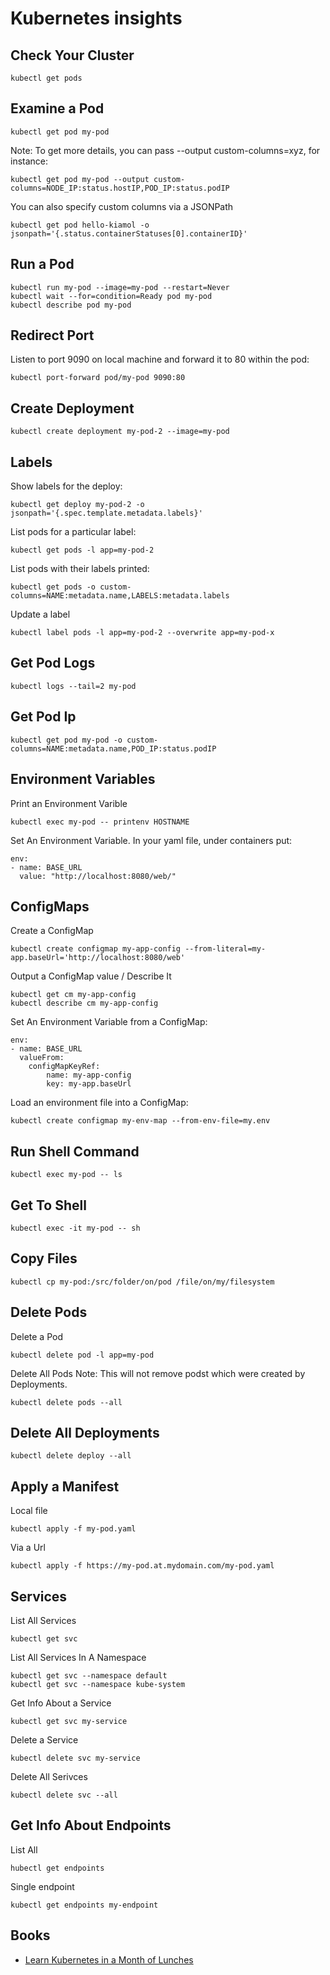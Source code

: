 Kubernetes insights
===================

Check Your Cluster
-----------------

```kubectl get pods```

Examine a Pod
-------------

```kubectl get pod my-pod```

Note: To get more details, you can pass --output custom-columns=xyz, for instance:

```
kubectl get pod my-pod --output custom-columns=NODE_IP:status.hostIP,POD_IP:status.podIP
```

You can also specify custom columns via a JSONPath

```
kubectl get pod hello-kiamol -o jsonpath='{.status.containerStatuses[0].containerID}'
```

Run a Pod
---------

```
kubectl run my-pod --image=my-pod --restart=Never
kubectl wait --for=condition=Ready pod my-pod
kubectl describe pod my-pod

```

Redirect Port
-------------

Listen to port 9090 on local machine and forward it to 80 within the pod:

```
kubectl port-forward pod/my-pod 9090:80
```

Create Deployment
-----------------

```
kubectl create deployment my-pod-2 --image=my-pod
```

Labels
------

Show labels for the deploy:

```
kubectl get deploy my-pod-2 -o jsonpath='{.spec.template.metadata.labels}'
```

List pods for a particular label:

```
kubectl get pods -l app=my-pod-2
```

List pods with their labels printed:

```
kubectl get pods -o custom-columns=NAME:metadata.name,LABELS:metadata.labels
```

Update a label

```
kubectl label pods -l app=my-pod-2 --overwrite app=my-pod-x
```

Get Pod Logs
------------

```
kubectl logs --tail=2 my-pod
```

Get Pod Ip
----------

```
kubectl get pod my-pod -o custom-columns=NAME:metadata.name,POD_IP:status.podIP
```

Environment Variables
---------------------

Print an Environment Varible

```
kubectl exec my-pod -- printenv HOSTNAME
```

Set An Environment Variable. In your yaml file, under containers put:
```
env:
- name: BASE_URL
  value: "http://localhost:8080/web/"
```

ConfigMaps
----------

Create a ConfigMap
```
kubectl create configmap my-app-config --from-literal=my-app.baseUrl='http://localhost:8080/web'
```

Output a ConfigMap value / Describe It
```
kubectl get cm my-app-config
kubectl describe cm my-app-config
```


Set An Environment Variable from a ConfigMap:
```
env:
- name: BASE_URL
  valueFrom:
    configMapKeyRef:
        name: my-app-config
        key: my-app.baseUrl
```

Load an environment file into a ConfigMap:

```
kubectl create configmap my-env-map --from-env-file=my.env
```


Run Shell Command
-----------------

```
kubectl exec my-pod -- ls
```

Get To Shell
------------

```
kubectl exec -it my-pod -- sh
```

Copy Files
----------

```
kubectl cp my-pod:/src/folder/on/pod /file/on/my/filesystem
```

Delete Pods
---------------

Delete a Pod

```
kubectl delete pod -l app=my-pod
```

Delete All Pods
Note: This will not remove podst which were created by Deployments.

```
kubectl delete pods --all
```

Delete All Deployments
----------------------

```
kubectl delete deploy --all
````

Apply a Manifest
----------------

Local file

```
kubectl apply -f my-pod.yaml 
```

Via a Url

```
kubectl apply -f https://my-pod.at.mydomain.com/my-pod.yaml
```

Services
--------

List All Services

```
kubectl get svc
```


List All Services In A Namespace

```
kubectl get svc --namespace default
kubectl get svc --namespace kube-system
```

Get Info About a Service

```
kubectl get svc my-service
```

Delete a Service


```
kubectl delete svc my-service
```

Delete All Serivces

```
kubectl delete svc --all
```

Get Info About Endpoints
------------------------

List All
```
hubectl get endpoints
```

Single endpoint

```
kubectl get endpoints my-endpoint
```


Books
-----

* [Learn Kubernetes in a Month of Lunches](https://www.manning.com/books/learn-kubernetes-in-a-month-of-lunches)
